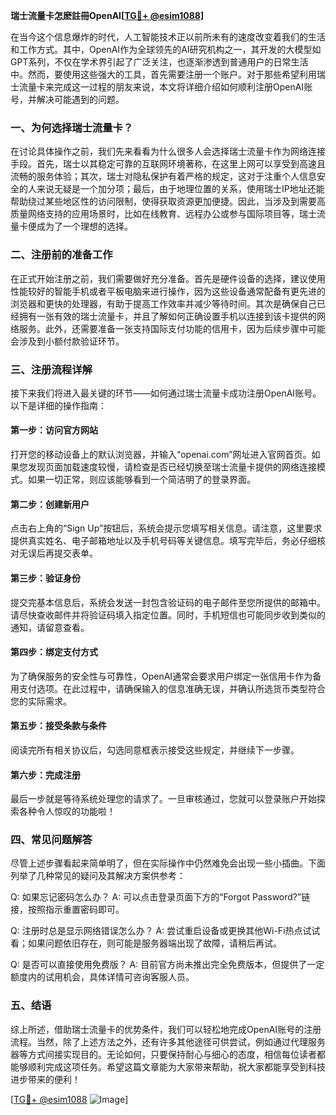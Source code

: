 **瑞士流量卡怎麽註冊OpenAI[[TG💪+ @esim1088](https://t.me/s/esim1088)]**

在当今这个信息爆炸的时代，人工智能技术正以前所未有的速度改变着我们的生活和工作方式。其中，OpenAI作为全球领先的AI研究机构之一，其开发的大模型如GPT系列，不仅在学术界引起了广泛关注，也逐渐渗透到普通用户的日常生活中。然而，要使用这些强大的工具，首先需要注册一个账户。对于那些希望利用瑞士流量卡来完成这一过程的朋友来说，本文将详细介绍如何顺利注册OpenAI账号，并解决可能遇到的问题。

### 一、为何选择瑞士流量卡？

在讨论具体操作之前，我们先来看看为什么很多人会选择瑞士流量卡作为网络连接手段。首先，瑞士以其稳定可靠的互联网环境著称，在这里上网可以享受到高速且流畅的服务体验；其次，瑞士对隐私保护有着严格的规定，这对于注重个人信息安全的人来说无疑是一个加分项；最后，由于地理位置的关系，使用瑞士IP地址还能帮助绕过某些地区性的访问限制，使得获取资源更加便捷。因此，当涉及到需要高质量网络支持的应用场景时，比如在线教育、远程办公或参与国际项目等，瑞士流量卡便成为了一个理想的选择。

### 二、注册前的准备工作

在正式开始注册之前，我们需要做好充分准备。首先是硬件设备的选择，建议使用性能较好的智能手机或者平板电脑来进行操作，因为这些设备通常配备有更先进的浏览器和更快的处理器，有助于提高工作效率并减少等待时间。其次是确保自己已经拥有一张有效的瑞士流量卡，并且了解如何正确设置手机以连接到该卡提供的网络服务。此外，还需要准备一张支持国际支付功能的信用卡，因为后续步骤中可能会涉及到小额付款验证环节。

### 三、注册流程详解

接下来我们将进入最关键的环节——如何通过瑞士流量卡成功注册OpenAI账号。以下是详细的操作指南：

#### 第一步：访问官方网站
打开您的移动设备上的默认浏览器，并输入“openai.com”网址进入官网首页。如果您发现页面加载速度较慢，请检查是否已经切换至瑞士流量卡提供的网络连接模式。如果一切正常，则应该能够看到一个简洁明了的登录界面。

#### 第二步：创建新用户
点击右上角的“Sign Up”按钮后，系统会提示您填写相关信息。请注意，这里要求提供真实姓名、电子邮箱地址以及手机号码等关键信息。填写完毕后，务必仔细核对无误后再提交表单。

#### 第三步：验证身份
提交完基本信息后，系统会发送一封包含验证码的电子邮件至您所提供的邮箱中。请尽快查收邮件并将验证码填入指定位置。同时，手机短信也可能同步收到类似的通知，请留意查看。

#### 第四步：绑定支付方式
为了确保服务的安全性与可靠性，OpenAI通常会要求用户绑定一张信用卡作为备用支付选项。在此过程中，请确保输入的信息准确无误，并确认所选货币类型符合您的实际需求。

#### 第五步：接受条款与条件
阅读完所有相关协议后，勾选同意框表示接受这些规定，并继续下一步骤。

#### 第六步：完成注册
最后一步就是等待系统处理您的请求了。一旦审核通过，您就可以登录账户开始探索各种令人惊叹的功能啦！

### 四、常见问题解答

尽管上述步骤看起来简单明了，但在实际操作中仍然难免会出现一些小插曲。下面列举了几种常见的疑问及其解决方案供参考：

Q: 如果忘记密码怎么办？
A: 可以点击登录页面下方的“Forgot Password?”链接，按照指示重置密码即可。

Q: 注册时总是显示网络错误怎么办？
A: 尝试重启设备或更换其他Wi-Fi热点试试看；如果问题依旧存在，则可能是服务器端出现了故障，请稍后再试。

Q: 是否可以直接使用免费版？
A: 目前官方尚未推出完全免费版本，但提供了一定额度内的试用机会，具体详情可咨询客服人员。

### 五、结语

综上所述，借助瑞士流量卡的优势条件，我们可以轻松地完成OpenAI账号的注册流程。当然，除了上述方法之外，还有许多其他途径可供尝试，例如通过代理服务器等方式间接实现目的。无论如何，只要保持耐心与细心的态度，相信每位读者都能够顺利完成这项任务。希望这篇文章能为大家带来帮助，祝大家都能享受到科技进步带来的便利！

[[TG💪+ @esim1088](https://t.me/s/esim1088) ![Image](https://i.postimg.cc/4NQfJmqS/Snipaste-2025-05-13-00-14-12.png)]